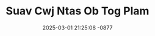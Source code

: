 ---
layout: movie-video-data
date: 2025-03-01 21:25:08 -0877
categories: movie

# Site Attributes
title: "Suav Cwj Ntas Ob Tog Plam"
permalink: "/movie/Suav_Cwj_Ntas_Ob_Tog_Plam"

# Movie Attributes
synopsis: "Zaj yeeb yaj duab, 'Suav Cwj Ntas Ob Tog Plam Daim 3' hais txog Nuj Kab lub neej. Siab hlob tsis tau ntuj qhw, siab coob thiaj tsis tau poj niam puag pw. Muaj zoo tub tsis xav hlub, muaj zoo poj tsis xav yuav. Txog thaum kawg thiaj ua lub neej dai taw li puav. "
producer: ""
director: ""
writer: ""
video_link: "https://youtu.be/ZFqsga8XwbE?si=9nG5fhg46Xt-UqqV"
genre: "Drama"
year: "2004"
release_type: "DVD"
storage: "Center for Hmong Studies"
thumbnail: "/assets/images/movie_thumbnails/Suav Cwj Ntas Ob Tog Plam.jpeg"
publishing_company: "Keystar Production"

# Sequels + Parts
base_movie: ""
total_parts: 0
sequel: ""

# Movie Cast
cast:
- name: "Tsab Npis Thoj"
- name: "Hnub Yaj"
- name: "Viv Thoj"
- name: "Ntxawm Hawj"
- name: "Meej Thoj"
- name: "Ntaub Faj"
- name: "Kooj Hawj"
- name: "Neej Siab Thoj"
- name: "Npauj Kiab Thoj"
- name: "Iab Hawj"
- name: "Tsam Ham"
- name: "Mim Xyooj"
---